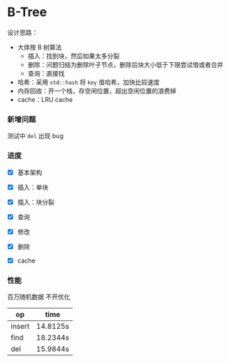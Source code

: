 # B-Tree

设计思路：

- 大体按 B 树算法
  - 插入：找到块，然后如果太多分裂
  - 删除：问题归结为删除叶子节点，删除后块大小低于下限尝试借或者合并
  - 查询：直接找
- 哈希：采用 `std::hash`  将 `key`  值哈希，加快比较速度
- 内存回收：开一个栈，存空闲位置，超出空闲位置的浪费掉
- cache：LRU cache



### 新增问题

测试中 `del` 出现 bug



### 进度

- [x] 基本架构
- [x] 插入：单块
- [x] 插入：块分裂
- [x] 查询
- [x] 修改
- [x] 删除
- [x] cache



### 性能

百万随机数据 不开优化

| op     | time     |
| ------ | -------- |
| insert | 14.8125s |
| find   | 18.2344s |
| del    | 15.9844s |

